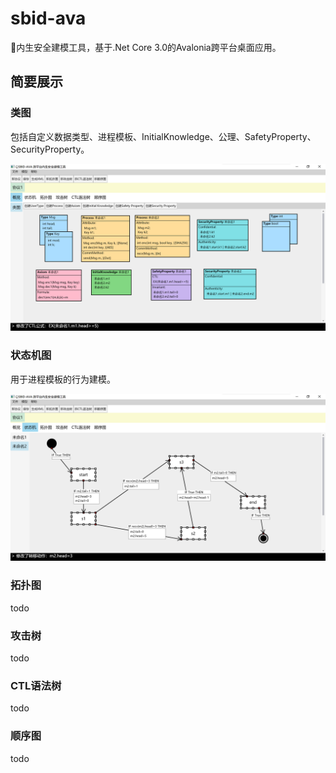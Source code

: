 # sbid-ava
🔮内生安全建模工具，基于.Net Core 3.0的Avalonia跨平台桌面应用。

## 简要展示
### 类图
包括自定义数据类型、进程模板、InitialKnowledge、公理、SafetyProperty、SecurityProperty。

![类图展示](https://raw.githubusercontent.com/LauZyHou/pic/master/sbid-ava/ClassDiagram.png)

### 状态机图
用于进程模板的行为建模。

![状态机图展示](https://raw.githubusercontent.com/LauZyHou/pic/master/sbid-ava/StateMachine.png)

### 拓扑图
todo

### 攻击树
todo

### CTL语法树
todo

### 顺序图
todo
